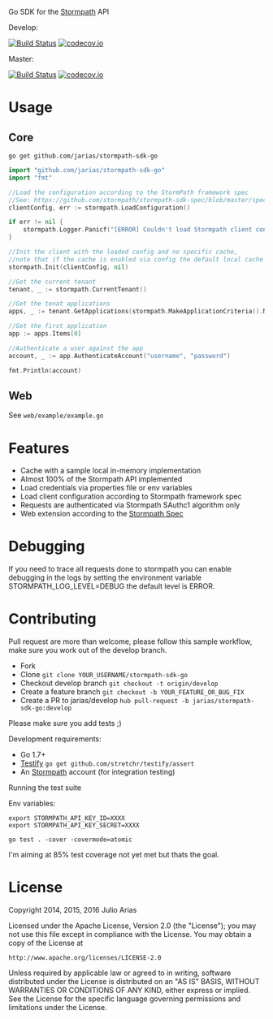 Go SDK for the [Stormpath](http://stormpath.com/) API

Develop:

[![Build Status](https://travis-ci.org/jarias/stormpath-sdk-go.svg?branch=develop)](https://travis-ci.org/jarias/stormpath-sdk-go) [![codecov.io](http://codecov.io/github/jarias/stormpath-sdk-go/coverage.svg?branch=develop)](http://codecov.io/github/jarias/stormpath-sdk-go?branch=develop)

Master:

[![Build Status](https://travis-ci.org/jarias/stormpath-sdk-go.svg?branch=master)](https://travis-ci.org/jarias/stormpath-sdk-go) [![codecov.io](http://codecov.io/github/jarias/stormpath-sdk-go/coverage.svg?branch=master)](http://codecov.io/github/jarias/stormpath-sdk-go?branch=master)

# Usage

## Core

`go get github.com/jarias/stormpath-sdk-go`

```go
import "github.com/jarias/stormpath-sdk-go"
import "fmt"

//Load the configuration according to the StormPath framework spec
//See: https://github.com/stormpath/stormpath-sdk-spec/blob/master/specifications/config.md
clientConfig, err := stormpath.LoadConfiguration()

if err != nil {
    stormpath.Logger.Panicf("[ERROR] Couldn't load Stormpath client configuration: %s", err)
}

//Init the client with the loaded config and no specific cache,
//note that if the cache is enabled via config the default local cache would be used
stormpath.Init(clientConfig, nil)

//Get the current tenant
tenant, _ := stormpath.CurrentTenant()

//Get the tenat applications
apps, _ := tenant.GetApplications(stormpath.MakeApplicationCriteria().NameEq("test app"))

//Get the first application
app := apps.Items[0]

//Authenticate a user against the app
account, _ := app.AuthenticateAccount("username", "password")

fmt.Println(account)
```

## Web

See `web/example/example.go`

# Features

* Cache with a sample local in-memory implementation
* Almost 100% of the Stormpath API implemented
* Load credentials via properties file or env variables
* Load client configuration according to Stormpath framework spec
* Requests are authenticated via Stormpath SAuthc1 algorithm only
* Web extension according to the [Stormpath Spec](https://github.com/stormpath/stormpath-framework-spec)

# Debugging

If you need to trace all requests done to stormpath you can enable debugging in the logs
by setting the environment variable STORMPATH_LOG_LEVEL=DEBUG the default level is ERROR.

# Contributing

Pull request are more than welcome, please follow this sample workflow, make sure you work out of
the develop branch.

- Fork
- Clone `git clone YOUR_USERNAME/stormpath-sdk-go`
- Checkout develop branch `git checkout -t origin/develop`
- Create a feature branch `git checkout -b YOUR_FEATURE_OR_BUG_FIX`
- Create a PR to jarias/develop `hub pull-request -b jarias/stormpath-sdk-go:develop`

Please make sure you add tests ;)

Development requirements:

- Go 1.7+
- [Testify](https://github.com/stretchr/testify) `go get github.com/stretchr/testify/assert`
- An [Stormpath](https://stormpath.com) account (for integration testing)

Running the test suite

Env variables:

```
export STORMPATH_API_KEY_ID=XXXX
export STORMPATH_API_KEY_SECRET=XXXX
```

```
go test . -cover -covermode=atomic
```

I'm aiming at 85% test coverage not yet met but thats the goal.

# License

Copyright 2014, 2015, 2016 Julio Arias

Licensed under the Apache License, Version 2.0 (the "License");
you may not use this file except in compliance with the License.
You may obtain a copy of the License at

    http://www.apache.org/licenses/LICENSE-2.0

Unless required by applicable law or agreed to in writing, software
distributed under the License is distributed on an "AS IS" BASIS,
WITHOUT WARRANTIES OR CONDITIONS OF ANY KIND, either express or implied.
See the License for the specific language governing permissions and
limitations under the License.
